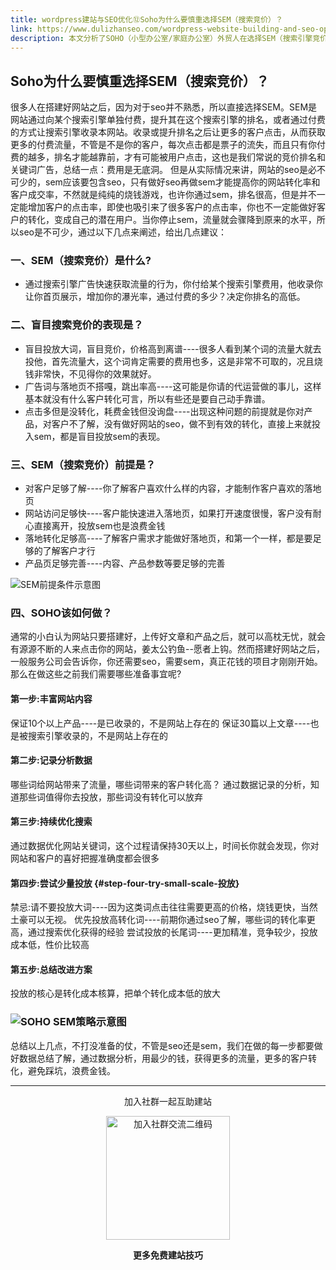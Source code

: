```yaml
---
title: wordpress建站与SEO优化⑫Soho为什么要慎重选择SEM（搜索竞价）？
link: https://www.dulizhanseo.com/wordpress-website-building-and-seo-optimization-12
description: 本文分析了SOHO（小型办公室/家庭办公室）外贸人在选择SEM（搜索引擎竞价排名）时应慎重的原因。指出SEM虽能快速获取流量，但成本高昂且效果依赖持续投入。文章强调SEM应建立在良好SEO基础上，需深入了解客户、优化网站速度和落地页转化率。建议SOHO优先做好内容、记录分析数据、持续优化搜索，再尝试少量投放高转化或长尾关键词，以控制成本并最大化效果。
---
```


## Soho为什么要慎重选择SEM（搜索竞价）？ 

很多人在搭建好网站之后，因为对于seo并不熟悉，所以直接选择SEM。SEM是网站通过向某个搜索引擎单独付费，提升其在这个搜索引擎的排名，或者通过付费的方式让搜索引擎收录本网站。收录或提升排名之后让更多的客户点击，从而获取更多的付费流量，不管是不是你的客户，每次点击都是票子的流失，而且只有你付费的越多，排名才能越靠前，才有可能被用户点击，这也是我们常说的竞价排名和关键词广告，总结一点：费用是无底洞。
但是从实际情况来讲，网站的seo是必不可少的，sem应该要包含seo，只有做好seo再做sem才能提高你的网站转化率和客户成交率，不然就是纯纯的烧钱游戏，也许你通过sem，排名很高，但是并不一定能增加客户的点击率，即使也吸引来了很多客户的点击率，你也不一定能做好客户的转化，变成自己的潜在用户。当你停止sem，流量就会骤降到原来的水平，所以seo是不可少，通过以下几点来阐述，给出几点建议：

### 一、SEM（搜索竞价）是什么? 

- 通过搜索引擎广告快速获取流量的行为，你付给某个搜索引擎费用，他收录你让你首页展示，增加你的瀑光率，通过付费的多少？决定你排名的高低。

### 二、盲目搜索竞价的表现是？ 

- 盲目投放大词，盲目竞价，价格高到离谱----很多人看到某个词的流量大就去投他，首先流量大，这个词肯定需要的费用也多，这是非常不可取的，况且烧钱非常快，不见得你的效果就好。
- 广告词与落地页不搭嘎，跳出率高----这可能是你请的代运营做的事儿，这样基本就没有什么客户转化可言，所以有些还是要自己动手靠谱。
- 点击多但是没转化，耗费金钱但没询盘----出现这种问题的前提就是你对产品，对客户不了解，没有做好网站的seo，做不到有效的转化，直接上来就投入sem，都是盲目投放sem的表现。

### 三、SEM（搜索竞价）前提是？ 

- 对客户足够了解----你了解客户喜欢什么样的内容，才能制作客户喜欢的落地页
- 网站访问足够快----客户能快速进入落地页，如果打开速度很慢，客户没有耐心直接离开，投放sem也是浪费金钱
- 落地转化足够高----了解客户需求才能做好落地页，和第一个一样，都是要足够的了解客户才行
- 产品页足够完善----内容、产品参数等要足够的完善

![SEM前提条件示意图](https://cos.files.maozhishi.com/小书匠/1673408573482.png)

### 四、SOHO该如何做？ 

通常的小白认为网站只要搭建好，上传好文章和产品之后，就可以高枕无忧，就会有源源不断的人来点击你的网站，姜太公钓鱼--愿者上钩。然而搭建好网站之后，一般服务公司会告诉你，你还需要seo，需要sem，真正花钱的项目才刚刚开始。那么在做这些之前我们需要哪些准备事宜呢?

#### 第一步:丰富网站内容 

保证10个以上产品----是已收录的，不是网站上存在的
保证30篇以上文章----也是被搜索引擎收录的，不是网站上存在的

#### 第二步:记录分析数据 

哪些词给网站带来了流量，哪些词带来的客户转化高？
通过数据记录的分析，知道那些词值得你去投放，那些词没有转化可以放弃

#### 第三步:持续优化搜索 

通过数据优化网站关键词，这个过程请保持30天以上，时间长你就会发现，你对网站和客户的喜好把握准确度都会很多

#### 第四步:尝试少量投放 {#step-four-try-small-scale-投放}

禁忌:请不要投放大词----因为这类词点击往往需要更高的价格，烧钱更快，当然土豪可以无视。
优先投放高转化词----前期你通过seo了解，哪些词的转化率更高，通过搜索优化获得的经验
尝试投放的长尾词----更加精准，竞争较少，投放成本低，性价比较高

#### 第五步:总结改进方案 

投放的核心是转化成本核算，把单个转化成本低的放大

### ![SOHO SEM策略示意图](https://cos.files.maozhishi.com/小书匠/1673408573494.png)

总结以上几点，不打没准备的仗，不管是seo还是sem，我们在做的每一步都要做好数据总结了解，通过数据分析，用最少的钱，获得更多的流量，更多的客户转化，避免踩坑，浪费金钱。

---

<p style="text-align: center;">加入社群一起互助建站</p>
<p style="text-align: center;"><img src="https://cos.files.maozhishi.com/小书匠/1673332867793.png" width="198" alt="加入社群交流二维码" /></p>
<p style="text-align: center;"><strong>更多免费建站技巧</strong></p>
